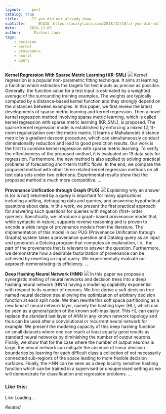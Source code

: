 ```yaml
---
layout:     post
catalog: true
title:      If you did not already know
subtitle:      转载自：https://analytixon.com/2018/12/10/if-you-did-not-already-know-572/
date:      2018-12-09
author:      Michael Laux
tags:
    - decision
    - kernel
    - provenance
    - neural
    - query
---
```


**Kernel Regression With Sparse Metric Learning (KR-SML)** ![](https://aboutdataanalytics.files.wordpress.com/2015/01/google.png?w=529)
Kernel regression is a popular non-parametric fitting technique. It aims at learning a function which estimates the targets for test inputs as precise as possible. Generally, the function value for a test input is estimated by a weighted average of the surrounding training examples. The weights are typically computed by a distance-based kernel function and they strongly depend on the distances between examples. In this paper, we first review the latest developments of sparse metric learning and kernel regression. Then a novel kernel regression method involving sparse metric learning, which is called kernel regression with sparse metric learning (KR$\_$SML), is proposed. The sparse kernel regression model is established by enforcing a mixed $(2,1)$-norm regularization over the metric matrix. It learns a Mahalanobis distance metric by a gradient descent procedure, which can simultaneously conduct dimensionality reduction and lead to good prediction results. Our work is the first to combine kernel regression with sparse metric learning. To verify the effectiveness of the proposed method, it is evaluated on 19 data sets for regression. Furthermore, the new method is also applied to solving practical problems of forecasting short-term traffic flows. In the end, we compare the proposed method with other three related kernel regression methods on all test data sets under two criterions. Experimental results show that the proposed method is much more competitive. … 

**Provenance Unification through Graph (PUG)** ![](https://aboutdataanalytics.files.wordpress.com/2015/01/google.png?w=529)
Explaining why an answer is (or is not) returned by a query is important for many applications including auditing, debugging data and queries, and answering hypothetical questions about data. In this work, we present the first practical approach for answering such questions for queries with negation (first- order queries). Specifically, we introduce a graph-based provenance model that, while syntactic in nature, supports reverse reasoning and is proven to encode a wide range of provenance models from the literature. The implementation of this model in our PUG (Provenance Unification through Graphs) system takes a provenance question and Datalog query as an input and generates a Datalog program that computes an explanation, i.e., the part of the provenance that is relevant to answer the question. Furthermore, we demonstrate how a desirable factorization of provenance can be achieved by rewriting an input query. We experimentally evaluate our approach demonstrating its efficiency. … 

**Deep Hashing Neural Network (HNN)** ![](https://aboutdataanalytics.files.wordpress.com/2015/01/google.png?w=529)
In this paper we propose a synergistic melting of neural networks and decision trees into a deep hashing neural network (HNN) having a modeling capability exponential with respect to its number of neurons. We first derive a soft decision tree named neural decision tree allowing the optimization of arbitrary decision function at each split node. We then rewrite this soft space partitioning as a new kind of neural network layer, namely the hashing layer (HL), which can be seen as a generalization of the known soft-max layer. This HL can easily replace the standard last layer of ANN in any known network topology and thus can be used after a convolutional or recurrent neural network for example. We present the modeling capacity of this deep hashing function on small datasets where one can reach at least equally good results as standard neural networks by diminishing the number of output neurons. Finally, we show that for the case where the number of output neurons is large, the neural network can mitigate the absence of linear decision boundaries by learning for each difficult class a collection of not necessarily connected sub-regions of the space leading to more flexible decision surfaces. Finally, the HNN can be seen as a deep locality sensitive hashing function which can be trained in a supervised or unsupervised setting as we will demonstrate for classification and regression problems. … 





### Like this:

Like Loading...


*Related*

